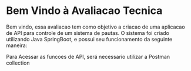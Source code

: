 # Bem Vindo à Avaliacao Tecnica

Bem vindo, essa avaliacao tem como objetivo a criacao de uma aplicacao de API para controle de um sistema de pautas. 
O sistema foi criado utilizando Java SpringBoot, e possui seu funcionamento da seguinte maneira:

Para Acessar as funcoes de API, será necessario utilizar a Postman collection 
